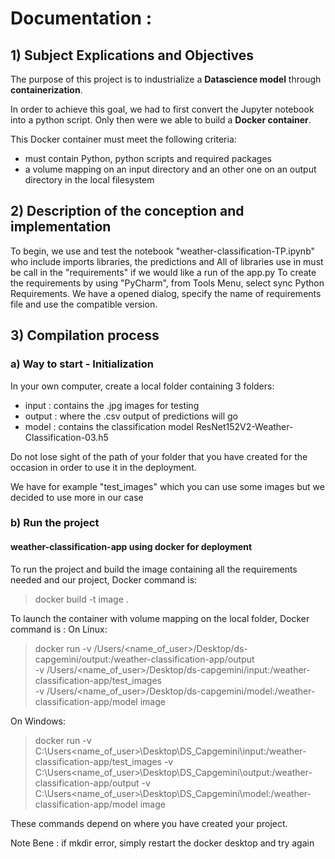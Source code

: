 # Documentation :
## 1) Subject Explications and Objectives

The purpose of this project is to industrialize a **Datascience model** through **containerization**.

In order to achieve this goal, we had to first convert the Jupyter notebook into a python script. Only then were we able to build a **Docker container**.

This Docker container must meet the following criteria:
- must contain Python, python scripts and required packages
- a volume mapping on an input directory and an other one on an output directory in the local filesystem

## 2) Description of the conception and implementation

To begin, we use and test the notebook "weather-classification-TP.ipynb" who include imports libraries, the predictions and 
All of libraries use in  must be call in the "requirements" if we would like a run of the app.py
To create the requirements by using "PyCharm", from Tools Menu, select sync Python Requirements. We have a opened dialog, specify the name of requirements file and use the compatible version.



## 3) Compilation process
### a) Way to start - Initialization

In your own computer, create a local folder containing 3 folders:
- input : contains the .jpg images for testing
- output : where the .csv output of predictions will go
- model : contains the classification model ResNet152V2-Weather-Classification-03.h5

Do not lose sight of the path of your folder that you have created for the occasion in order to use it in the deployment. 

We have for example "test_images" which you can use some images but we decided to use more in our case

### b) Run the project
#### weather-classification-app using docker for deployment
To run the project and build the image containing all the requirements needed and our project, Docker command is:
> docker build -t image .

To launch the container with volume mapping on the local folder, Docker command is :
On Linux:
> docker run -v /Users/<name_of_user>/Desktop/ds-capgemini/output:/weather-classification-app/output \
> -v /Users/<name_of_user>/Desktop/ds-capgemini/input:/weather-classification-app/test_images \
> -v /Users/<name_of_user>/Desktop/ds-capgemini/model:/weather-classification-app/model image

On Windows:
> docker run -v C:\Users\<name_of_user>\Desktop\DS_Capgemini\input:/weather-classification-app/test_images -v C:\Users\<name_of_user>\Desktop\DS_Capgemini\output:/weather-classification-app/output -v C:\Users\<name_of_user>\Desktop\DS_Capgemini\model:/weather-classification-app/model image

These commands depend on where you have created your project. 

Note Bene : if mkdir error, simply restart the docker desktop and try again
